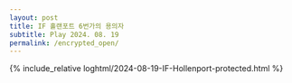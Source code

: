 ```yaml
---
layout: post
title: IF 홀랜포트 6번가의 용의자
subtitle: Play 2024. 08. 19
permalink: /encrypted_open/
---
```


{% include_relative loghtml/2024-08-19-IF-Hollenport-protected.html %}
